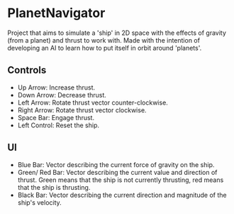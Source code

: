 # PlanetNavigator
Project that aims to simulate a 'ship' in 2D space with the effects of gravity (from a planet) and thrust to work with. Made with the intention of developing an AI to learn how to put itself in orbit around 'planets'.

## Controls
- Up Arrow: Increase thrust.
- Down Arrow: Decrease thrust.
- Left Arrow: Rotate thrust vector counter-clockwise.
- Right Arrow: Rotate thrust vector clockwise.
- Space Bar: Engage thrust.
- Left Control: Reset the ship.

## UI
- Blue Bar: Vector describing the current force of gravity on the ship.
- Green/ Red Bar: Vector describing the current value and direction of thrust. Green means that the ship is not currently thrusting, red means that the ship is thrusting.
- Black Bar: Vector describing the current direction and magnitude of the ship's velocity.
